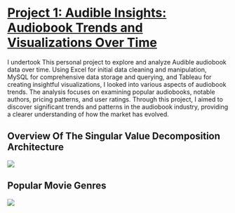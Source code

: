 # [Project 1: Audible Insights: Audiobook Trends and Visualizations Over Time](https://github.com/faoroj/Audible-Data-Project)

I undertook This personal project to explore and analyze Audible audiobook data over time. Using Excel for initial data cleaning and manipulation, MySQL for comprehensive data storage and querying, and Tableau for creating insightful visualizations, I looked into various aspects of audiobook trends. The analysis focuses on examining popular audiobooks, notable authors, pricing patterns, and user ratings. Through this project, I aimed to discover significant trends and patterns in the audiobook industry, providing a clearer understanding of how the market has evolved.


## Overview Of The Singular Value Decomposition Architecture  
![](Images/Picture%201.png) 
## Popular Movie Genres  
![](Images/Picture%202.png)
